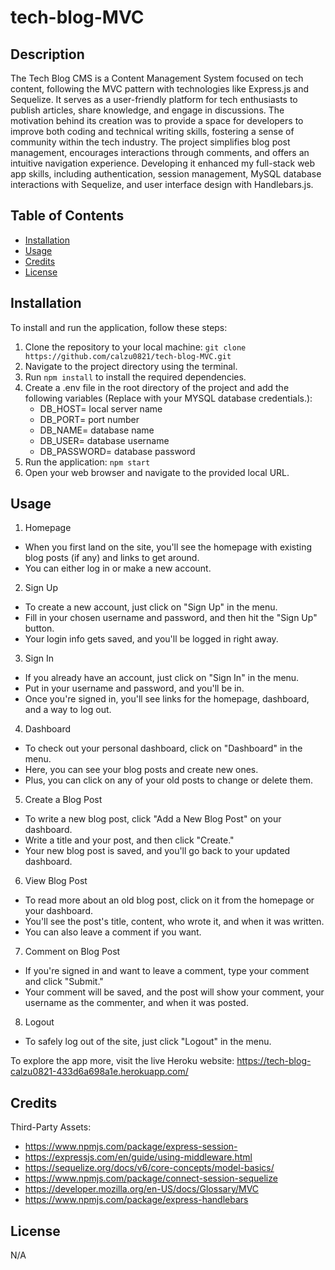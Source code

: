 # tech-blog-MVC

## Description
The Tech Blog CMS is a Content Management System focused on tech content, following the MVC pattern with technologies like Express.js and Sequelize. It serves as a user-friendly platform for tech enthusiasts to publish articles, share knowledge, and engage in discussions. The motivation behind its creation was to provide a space for developers to improve both coding and technical writing skills, fostering a sense of community within the tech industry. The project simplifies blog post management, encourages interactions through comments, and offers an intuitive navigation experience. Developing it enhanced my full-stack web app skills, including authentication, session management, MySQL database interactions with Sequelize, and user interface design with Handlebars.js.

## Table of Contents

- [Installation](#installation)
- [Usage](#usage)
- [Credits](#credits)
- [License](#license)

## Installation

To install and run the application, follow these steps:

1. Clone the repository to your local machine: `git clone https://github.com/calzu0821/tech-blog-MVC.git`
2. Navigate to the project directory using the terminal.
3. Run `npm install` to install the required dependencies.
4. Create a .env file in the root directory of the project and add the following variables (Replace with your MYSQL database credentials.): 
    - DB_HOST= local server name
    - DB_PORT= port number
    - DB_NAME= database name
    - DB_USER= database username
    - DB_PASSWORD= database password
5. Run the application: `npm start` 
6. Open your web browser and navigate to the provided local URL.

## Usage

1. Homepage
- When you first land on the site, you'll see the homepage with existing blog posts (if any) and links to get around.
- You can either log in or make a new account.
2. Sign Up
- To create a new account, just click on "Sign Up" in the menu.
- Fill in your chosen username and password, and then hit the "Sign Up" button.
- Your login info gets saved, and you'll be logged in right away.
3. Sign In
- If you already have an account, just click on "Sign In" in the menu.
- Put in your username and password, and you'll be in.
- Once you're signed in, you'll see links for the homepage, dashboard, and a way to log out.
4. Dashboard
- To check out your personal dashboard, click on "Dashboard" in the menu.
- Here, you can see your blog posts and create new ones.
- Plus, you can click on any of your old posts to change or delete them.
5. Create a Blog Post
- To write a new blog post, click "Add a New Blog Post" on your dashboard.
- Write a title and your post, and then click "Create."
- Your new blog post is saved, and you'll go back to your updated dashboard.
6. View Blog Post
- To read more about an old blog post, click on it from the homepage or your dashboard.
- You'll see the post's title, content, who wrote it, and when it was written.
- You can also leave a comment if you want.
7. Comment on Blog Post
- If you're signed in and want to leave a comment, type your comment and click "Submit."
- Your comment will be saved, and the post will show your comment, your username as the commenter, and when it was posted.
8. Logout
- To safely log out of the site, just click "Logout" in the menu.

To explore the app more, visit the live Heroku website: https://tech-blog-calzu0821-433d6a698a1e.herokuapp.com/

## Credits

Third-Party Assets:
- https://www.npmjs.com/package/express-session- 
- https://expressjs.com/en/guide/using-middleware.html
- https://sequelize.org/docs/v6/core-concepts/model-basics/
- https://www.npmjs.com/package/connect-session-sequelize
- https://developer.mozilla.org/en-US/docs/Glossary/MVC
- https://www.npmjs.com/package/express-handlebars

## License

N/A